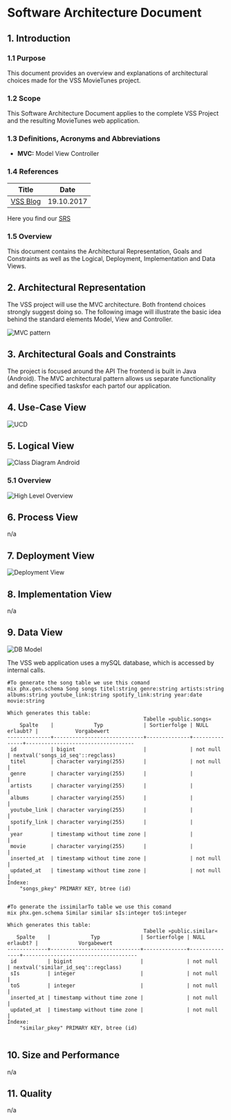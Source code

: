 # Software Architecture Document

## 1. Introduction

### 1.1 Purpose

This document provides an overview and explanations of architectural choices made for the VSS MovieTunes project.

### 1.2 Scope

This Software Architecture Document applies to the complete VSS Project and the resulting MovieTunes web application.

### 1.3 Definitions, Acronyms and Abbreviations

- **MVC:** Model View Controller

### 1.4 References

|			Title									|	Date		|
|---------------------------------------------------|---------------|
| [VSS Blog](https://vssse.wordpress.com/) |19.10.2017 |



Here you find our [SRS](https://github.com/VSSSE/VSS-DOC/blob/master/SRS.md)

### 1.5 Overview

This document contains the Architectural Representation, Goals and Constraints as well as the Logical, Deployment, Implementation and Data Views.

## 2. Architectural Representation

The VSS project will use the MVC architecture. Both frontend choices strongly suggest doing so.
The following image will illustrate the basic idea behind the standard elements Model, View and Controller.

![MVC pattern](https://github.com/VSSSE/VSS-DOC/blob/master/Images/MVC_Pattern.png)

## 3. Architectural Goals and Constraints

The project is focused around the API The frontend is built in Java (Android).
The MVC architectural pattern allows us separate functionality and define specified tasksfor each partof our application. 

## 4. Use-Case View

![UCD][] 

## 5. Logical View

![Class Diagram Android](https://github.com/VSSSE/VSS-DOC/blob/master/UML/MovieTunesClassDiagramAndroid.png)

### 5.1 Overview

![High Level Overview](#) 

## 6. Process View

n/a

## 7. Deployment View

![Deployment View](#)

## 8. Implementation View

n/a

## 9. Data View

![DB Model](https://github.com/VSSSE/VSS-DOC/blob/master/DB/Diagramm1.png)

The VSS web application uses a mySQL database, which is accessed by internal calls.

```
#To generate the song table we use this comand
mix phx.gen.schema Song songs titel:string genre:string artists:string albums:string youtube_link:string spotify_link:string year:date movie:string

Which generates this table:
                                            Tabelle »public.songs«
    Spalte    |             Typ             | Sortierfolge | NULL erlaubt? |            Vorgabewert            
--------------+-----------------------------+--------------+---------------+-----------------------------------
 id           | bigint                      |              | not null      | nextval('songs_id_seq'::regclass)
 titel        | character varying(255)      |              | not null      | 
 genre        | character varying(255)      |              |               | 
 artists      | character varying(255)      |              |               | 
 albums       | character varying(255)      |              |               | 
 youtube_link | character varying(255)      |              |               | 
 spotify_link | character varying(255)      |              |               | 
 year         | timestamp without time zone |              |               | 
 movie        | character varying(255)      |              |               | 
 inserted_at  | timestamp without time zone |              | not null      | 
 updated_at   | timestamp without time zone |              | not null      | 
Indexe:
    "songs_pkey" PRIMARY KEY, btree (id)


#To generate the issimilarTo table we use this comand
mix phx.gen.schema Similar similar sIs:integer toS:integer

Which generates this table:
                                            Tabelle »public.similar«
   Spalte    |             Typ             | Sortierfolge | NULL erlaubt? |             Vorgabewert             
-------------+-----------------------------+--------------+---------------+-------------------------------------
 id          | bigint                      |              | not null      | nextval('similar_id_seq'::regclass)
 sIs         | integer                     |              | not null      | 
 toS         | integer                     |              | not null      | 
 inserted_at | timestamp without time zone |              | not null      | 
 updated_at  | timestamp without time zone |              | not null      | 
Indexe:
    "similar_pkey" PRIMARY KEY, btree (id)


```



## 10. Size and Performance

n/a

## 11. Quality


n/a

<!-- Picture-Links: -->
[UCD]: https://raw.githubusercontent.com/VSSSE/VSS-DOC/master/UML/UseCaseOverall.png "Overall Use Case Diagram"
